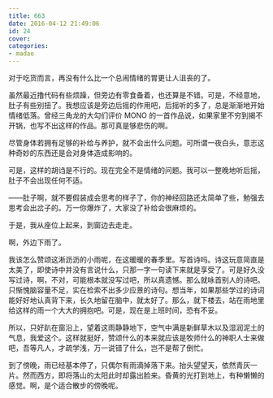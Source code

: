 ```yaml
---
title: 663
date: 2016-04-12 21:49:06
id: 24
cover: 
categories:
- madao
---
```


 对于吃货而言，再没有什么比一个总闹情绪的胃更让人沮丧的了。

 虽然最近撸代码有些烦躁，但旁边有零食备着，也还算是不错。可是，不经意地，肚子有些别扭了。我想应该是旁边后摇的作用吧，后摇听的多了，总是渐渐地开始情绪低落。曾经三角龙的大勾们评价 MONO 的一首作品说，如果家里不穷到揭不开锅，也写不出这样的作品。那可真是够悲伤的啊。

 尽管身体若拥有足够的补给与养护，就不会出什么问题。可所谓一夜白头，意志这种奇妙的东西还是会对身体造成影响的。

 可是，这样的胡诌是不行的。现在完全不是情绪的问题。我可以一整晚地听后摇，肚子不会出现任何不适。

 ——肚子啊，就不要假装成会思考的样子了，你的神经回路还太简单了些，勉强去思考会出岔子的。万一你爆炸了，大家没了补给会很麻烦的。

 于是，我从座位上起来，到窗边去走走。

 啊，外边下雨了。

 我该怎么赞颂这淅沥沥的小雨呢，在这暖暖的春季里。写首诗吗。诗这玩意简直是太美了，即使诗中并没有言说什么，只那一字一句读下来就是享受了。可是好久没写过诗，啊，不对，可能根本就没写过吧，所以真遗憾。那么就咏首别人的诗吧。只惭愧脑容量不足，实在检索不出多少应景的诗句。想当年，如果那些学过的诗词能好好地认真背下来，长久地留在脑中，就太好了。那么，就下楼去，站在雨地里给这样的雨一个大大的拥抱吧。可是，现在是上班时间，恐有不妥。

 所以，只好趴在窗沿上，望着这雨静静地下，空气中满是新鲜草木以及湿润泥土的气息，我爱这个。这样就挺好，赞颂什么的本来就应该是牧师什么的神职人士来做吧，吾等凡人，才疏学浅，万一说错了什么，岂不是帮了倒忙。

 到了傍晚，雨已经基本停了，只偶尔有雨滴掉落下来。抬头望望天，依然青灰一片。然而西方，即将落山的太阳此时却露出脸来。昏黄的光打到地上，有种懒懒的感觉。啊，是个适合散步的傍晚呢。
